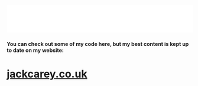 [![Hello world, I'm Jack](header.svg)](https://github.com/jackcarey)
#### You can check out some of my code here, but my best content is kept up to date on my website:

# [jackcarey.co.uk](https://jackcarey.co.uk/)

<!-- ![Top Languages](https://github-readme-stats.vercel.app/api?username=jackcarey) -->
